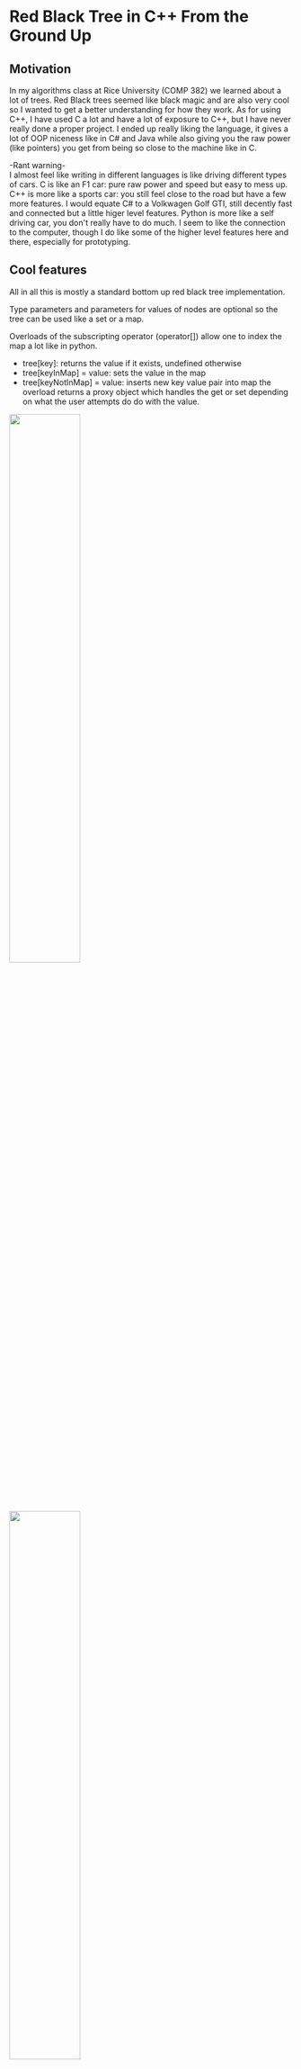 # Red Black Tree in C++ From the Ground Up
## Motivation
In my algorithms class at Rice University (COMP 382) we learned about a lot of trees. Red Black trees seemed like black magic and are also very cool so I wanted to get a better understanding for how they work.
As for using C++, I have used C a lot and have a lot of exposure to C++, but I have never really done a proper project. I ended up really liking the language, it gives a lot of OOP niceness like in C# and Java while also giving you the raw power (like pointers) you get from being so close to the machine like in C.

-Rant warning- <br>
I almost feel like writing in different languages is like driving different types of cars. C is like an F1 car: pure raw power and speed but easy to mess up. C++ is more like a sports car: you still feel close to the road but have a few more features. I would equate C# to a Volkwagen Golf GTI, still decently fast and connected but a little higer level features. Python is more like a self driving car, you don't really have to do much. I seem to like the connection to the computer, though I do like some of the higher level features here and there, especially for prototyping.

## Cool features
All in all this is mostly a standard bottom up red black tree implementation.

Type parameters and parameters for values of nodes are optional so the tree can be used like a set or a map.

Overloads of the subscripting operator (operator\[\]) allow one to index the map a lot like in python.
- tree[key]: returns the value if it exists, undefined otherwise
- tree[keyInMap] = value: sets the value in the map
- tree[keyNotInMap] = value: inserts new key value pair into map
the overload returns a proxy object which handles the get or set depending on what the user attempts do do with the value.     
     
<img src="https://user-images.githubusercontent.com/52176894/199084028-8442a6a9-e66f-44bd-af6d-30f56ec9a4b9.png" width=50% height=50%>
<img src="https://user-images.githubusercontent.com/52176894/199084913-837565c8-d01c-43ab-ad9c-922b4ac8ad03.png" width=50% height=50%>     

## API

```  
/**
* @brief pretty print a representation of the rbtree
*/
void printTree()
```
```
/**
* @brief recursively deletes every node to clear the tree, this tree object still lives
*/
void clear()
```
```
/**
* @brief makes a new tree with the same contents as this one
*
* @return rbtree<K, V>*, a pointer to a new tree with the same contents
*/
rbtree<K, V> *copy()
```
```
/**
* @brief checks if the key is contained within the set/map
*
* @param[in] key the key to look for
* @return true if the key is in the set/map
* @return false otherwise
*/
bool contains(K key)
```
```
/**
* @brief get the value of a key in the map.*
* NOTE: this method has undefined behavior if the key is not in the map
*
* @param[in] key the key to look for
* @return V the value of the key if it exists in the map, undefined value otherwise
*/
V getValue(K key)
```
```
/**
* @brief gets the key's value if it is in the map
*
* @param[in] key the key to look for
* @param[out] out the location to put the value if found
* @return true if the key is in the map
* @return false otherwise
*/
bool tryGetValue(K key, V *out)
```
```
/**
* @brief Set the value of the key if it is in the map
*
* @param[in] key the key to find
* @param[in] value the value to set
* @return true if the key is in the map
* @return false otherwise
*/
bool setValue(K key, V value)
```
```
/**
* @brief insert a key/key-value pair in the map if it does not exist in the map
*
* @param[in] key the key to insert
* @param[in] value [OPTIONAL] the value to insert (optional if only representing a set)
* @return true if the key is not in the map/set and the value was inserted
* @return false otherwise
*/
bool insert(K key, V value = (V)NULL)
```
```
/**
* @brief get/set/insert operator with [], works like in python
*
* | tree[key]: returns the value if it exists, undefined otherwise
* | tree[keyInMap] = value: sets the value in the map
* | tree[keyNotInMap] = value: inserts new key value pair into map
*
* @param[in] key the key to get/set/insert
* @return rbtree<K, V>::getSetProxy a proxy object that overloads
* the right functions to make get/set/insert work smoothly
*/
rbtree<K, V>::getSetProxy operator[](K key)
```
```
/**
* @brief removes the key from the set/map if it exists
*
* @param[in] key the key to remove
* @return true if the key was in the map and removed
* @return false otherwise
*/
bool remove(K key)
```
```
/**
* @brief checks if the tree is valid in terms of black height property and red red property
*
* @return true of the tree is valid
* @return false otherwise
*/
bool checkValid()
```
```
/**
* @brief clear all nodes and destroy the rbtree object
*/
~rbtree()
```
